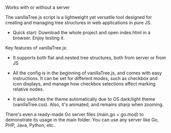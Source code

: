 Works with or without a server

The vanillaTree.js script is a lightweight yet versatile tool designed for creating and managing tree structures in web applications in pure JS. 

- Quick start: Download the whole project and open index.html in a browser. Enjoy testing it.

Key features of vanillaTree.js:

- It supports both flat and nested tree structures, both from server or from JS
  
- All the config is in the beginning of vanillaTree.js, and comes with easy instructions. It can be set for different modes, such as checkbox and icon displays, and manage how checkbox selections affect marking relative nodes.
  
- It also switches the theme automatically due to OS dark/light theme (vanillaTree.css). Also, it's animated, and remains sharp when zooming.

There's even a ready-made Go server files (main.go + go.mod) to demonstrate its usage in the main folder. You can use any server like Go, PHP, Java, Python, etc..
